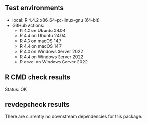 ## Test environments

* local: R 4.4.2 x86_64-pc-linux-gnu (64-bit)
* GitHub Actions:
  * R 4.3 on Ubuntu 24.04
  * R 4.4 on Ubuntu 24.04
  * R 4.3 on macOS 14.7
  * R 4.4 on macOS 14.7
  * R 4.3 on Windows Server 2022
  * R 4.4 on Windows Server 2022
  * R devel on Windows Server 2022

## R CMD check results

Status: OK

## revdepcheck results

There are currently no downstream dependencies for this package.
